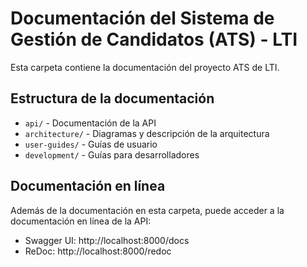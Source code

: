 # Documentación del Sistema de Gestión de Candidatos (ATS) - LTI

Esta carpeta contiene la documentación del proyecto ATS de LTI.

## Estructura de la documentación

- `api/` - Documentación de la API
- `architecture/` - Diagramas y descripción de la arquitectura
- `user-guides/` - Guías de usuario
- `development/` - Guías para desarrolladores

## Documentación en línea

Además de la documentación en esta carpeta, puede acceder a la documentación en línea de la API:

- Swagger UI: http://localhost:8000/docs
- ReDoc: http://localhost:8000/redoc 
